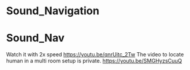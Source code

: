 # Sound_Navigation
# Sound_Nav
Watch it with 2x speed
https://youtu.be/qnrUitc_2Tw
The video to locate human in a multi room setup is private. https://youtu.be/SMGHyzsCuuQ
